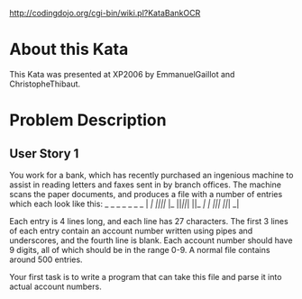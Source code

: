 http://codingdojo.org/cgi-bin/wiki.pl?KataBankOCR

# About this Kata

This Kata was presented at XP2006 by EmmanuelGaillot and
ChristopheThibaut.

# Problem Description

## User Story 1

You work for a bank, which has recently purchased an ingenious machine
to assist in reading letters and faxes sent in by branch offices. The
machine scans the paper documents, and produces a file with a number of
entries which each look like this:
    _  _     _  _  _  _  _
  | _| _||_||_ |_   ||_||_|
  ||_  _|  | _||_|  ||_| _| 
                                   
Each entry is 4 lines long, and each line has 27 characters. The first 3
lines of each entry contain an account number written using pipes and 
underscores, and the fourth line is blank. Each account number should
have 9 digits, all of which should be in the range 0-9. A normal file
contains around 500 entries.

Your first task is to write a program that can take this file and parse it
into actual account numbers.
